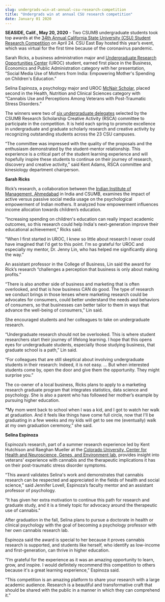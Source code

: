 ```yaml
---
slug: undergrads-win-at-annual-csu-research-competition
title: "Undergrads win at annual CSU research competition"
date: January 01 2020
---
```


 
<p>
  <b>SEASIDE, Calif., </b><b>May 20, 2020</b> - Two CSUMB undergraduate students
  took top awards at the
  <a
    href="https://www.csueastbay.edu/csr/2020-csu-student-research-competition-cal-state-east-bay.html"
    >34th Annual California State University (CSU) Student Research
    Competition</a
  >
  on April 24. CSU East Bay hosted this year’s event, which was virtual for the
  first time because of the coronavirus pandemic.
</p>
<p>
  Sarah Ricks, a business administration major and
  <a href="https://csumb.edu/uroc/"
    >Undergraduate Research Opportunities Center</a
  >
  (UROC) student, earned first place in the Business, Economics and Public
  Administration category with her presentation, “Social Media Use of Mothers
  from India: Empowering Mother's Spending on Children's Education.”
</p>
<p>
  Selina Espinoza, a psychology major and UROC
  <a href="https://csumb.edu/uroc/mcnair-scholars-program/">McNair Scholar</a>,
  placed second in the Health, Nutrition and Clinical Sciences category with
  “Cannabis Use and Perceptions Among Veterans with Post-Traumatic Stress
  Disorders.”
</p>
<p>
  The winners were two of
  <a href="https://csumb.edu/uroc/csu-student-research-competition"
    >six undergraduate delegates</a
  >
  selected by the CSUMB Research Scholarship Creative Activity (RSCA) committee
  to participate in the competition. It is held each spring to promote
  excellence in undergraduate and graduate scholarly research and creative
  activity by recognizing outstanding students across the 23 CSU campuses.
</p>
<p>
  “The committee was impressed with the quality of the proposals and the
  enthusiasm demonstrated by the student-mentor relationship. This experience is
  a critical part of the student learning experience and will hopefully inspire
  these students to continue on their journey of research, discovery and
  creative activity,” said Kent Adams, RSCA committee and kinesiology department
  chairperson.
</p>
<p><b>Sarah Ricks</b></p>
<p>
  Rick’s research, a collaboration between the
  <a href="https://www.linkedin.com/school/iimahmedabad/"
    >Indian Institute of Management, Ahmedabad</a
  >
  in India and CSUMB, examines the impact of active versus passive social media
  usage on the psychological empowerment of Indian mothers. It analyzed how
  empowerment influences income allocation towards children’s education.
</p>
<p>
  “Increasing spending on children's education can really impact academic
  outcomes, so this research could help India's next-generation improve their
  educational achievement,” Ricks said.
</p>
<p>
  “When I first started in UROC, I knew so little about research I never could
  have imagined that I'd get to this point. I'm so grateful for UROC and
  especially my mentor, Dr. Jenny Lin, who has helped me significantly along the
  way.”
</p>
<p>
  An assistant professor in the College of Business, Lin said the award for
  Rick’s research “challenges a perception that business is only about making
  profits.”
</p>
<p>
  “There is also another side of business and marketing that is often
  overlooked, and that is how business CAN do good. The type of research we
  conduct brings in those lenses where marketing research could be advocates for
  consumers, could better understand the needs and behaviors of consumers, so
  that businesses can better tailor to them in ways that advance the well-being
  of consumers,” Lin said.
</p>
<p>
  She encouraged students and her colleagues to take on undergraduate research.
</p>
<p>
  “Undergraduate research should not be overlooked. This is where student
  researchers start their journey of lifelong learning. I hope that this opens
  eyes for undergraduate students, especially those studying business, that
  graduate school is a path,” Lin said.
</p>
<p>
  “For colleagues that are still skeptical about involving undergraduate
  students in their research: Indeed, it is not easy. … But when interested
  students come by, open the door and give them the opportunity. They might
  surprise you.”
</p>
<p>
  The co-owner of a local business, Ricks plans to apply to a marketing research
  graduate program that integrates statistics, data science and psychology. She
  is also a parent who has followed her mother’s example by pursuing higher
  education.
</p>
<p>
  <b><i>"</i></b
  >My mom went back to school when I was a kid, and I got to watch her walk at
  graduation. And it feels like things have come full circle, now that I'll be
  graduating in a few weeks and my kids will get to see me (eventually) walk at
  my own graduation ceremony,” she said.
</p>
<p><b>Selina Espinoza</b></p>
<p>
  Espinoza’s research, part of a summer research experience led by Kent
  Hutchison and Raeghan Mueller at the
  <a href="https://www.colorado.edu/center/cuchange/"
    >Colorado University, Center for Health and Neuroscience, Genes, and
    Environment lab</a
  >, provides insight into veterans' experience with cannabis and the
  therapeutic implications it has on their post-traumatic stress disorder
  symptoms.
</p>
<p>
  “This award validates Selina's work and demonstrates that cannabis research
  can be respected and appreciated in the fields of health and social science,”
  said Jennifer Lovell, Espinoza’s faculty mentor and an assistant professor of
  psychology.
</p>
<p>
  “It has given her extra motivation to continue this path for research and
  graduate study, and it is a timely topic for advocacy around the therapeutic
  use of cannabis."
</p>
<p>
  After graduation in the fall, Selina plans to pursue a doctorate in health or
  clinical psychology with the goal of becoming a psychology professor with her
  own cannabis research lab.
</p>
<p>
  Espinoza said the award is special to her because it proves cannabis research
  is supported, and students like herself, who identify as low-income and
  first-generation, can thrive in higher education.
</p>
<p>
  “I’m grateful for the experience as it was an amazing opportunity to learn,
  grow, and inspire. I would definitely recommend this competition to others
  because it's a great learning experience,” Espinoza said.
</p>
<p>
  “This competition is an amazing platform to share your research with a large
  academic audience. Research is a beautiful and transformative craft that
  should be shared with the public in a manner in which they can comprehend it.”
</p>
 
